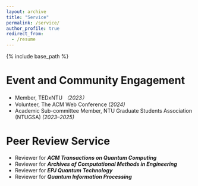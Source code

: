```yaml
---
layout: archive
title: "Service"
permalink: /service/
author_profile: true
redirect_from:
  - /resume
---
```


{% include base_path %}

Event and Community Engagement
======
* Member, TEDxNTU _（2023）_
* Volunteer, The ACM Web Conference _(2024)_
* Academic Sub-committee Member, NTU Graduate Students Association (NTUGSA) _(2023–2025)_

Peer Review Service
======
* Reviewer for **_ACM Transactions on Quantum Computing_**
* Reviewer for **_Archives of Computational Methods in Engineering_**
* Reviewer for **_EPJ Quantum Technology_**
* Reviewer for **_Quantum Information Processing_**

